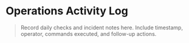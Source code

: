 # Operations Activity Log

> Record daily checks and incident notes here. Include timestamp, operator, commands executed, and follow-up actions.
